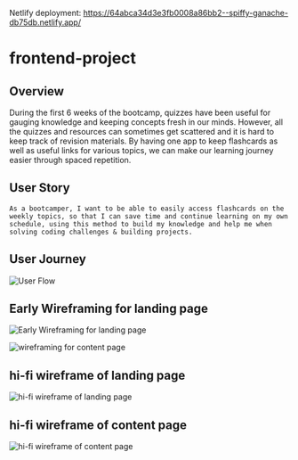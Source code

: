 Netlify deployment: https://64abca34d3e3fb0008a86bb2--spiffy-ganache-db75db.netlify.app/

# frontend-project

## Overview
During the first 6 weeks of the bootcamp, quizzes have been useful for gauging knowledge and
keeping concepts fresh in our minds. However, all the quizzes and resources can sometimes get scattered and it is hard to keep track of revision materials.
By having one app to keep flashcards as well as useful links for various topics, we can make our learning journey easier through spaced repetition.

## User Story
```As a bootcamper, I want to be able to easily access flashcards on the weekly topics, so that I can save time and continue learning on my own schedule, using this method to build my knowledge and help me when solving coding challenges & building projects.``` 

## User Journey

![User Flow](./User-Flow.jpg) 

## Early Wireframing for landing page

![Early Wireframing for landing page](./EarlyWireframe.png)

![wireframing for content page](./lo-fi-frame_for_page.png)
## hi-fi wireframe of landing page
![hi-fi wireframe of landing page](./wireframe-homePage.png)
## hi-fi wireframe of content page
![hi-fi wireframe of content page](./wireframe-reactPage.png)
